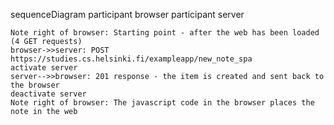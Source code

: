 sequenceDiagram
    participant browser
    participant server

    Note right of browser: Starting point - after the web has been loaded (4 GET requests)
    browser->>server: POST https://studies.cs.helsinki.fi/exampleapp/new_note_spa
    activate server
    server-->>browser: 201 response - the item is created and sent back to the browser
    deactivate server
    Note right of browser: The javascript code in the browser places the note in the web
